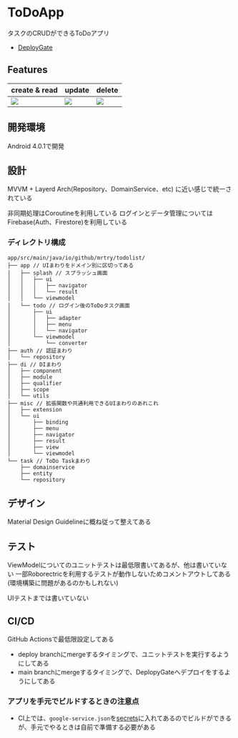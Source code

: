 # ToDoApp

タスクのCRUDができるToDoアプリ

- [DeployGate](https://dply.me/vma0o3)

## Features

| create & read | update | delete|
| --- | --- | --- |
| <img src="https://user-images.githubusercontent.com/8851552/95656786-9a0e1900-0b4b-11eb-88ac-b2ebb8916436.gif" /> | <img src="https://user-images.githubusercontent.com/8851552/95675966-e4e46b00-0bf5-11eb-9929-e4a095925c0d.gif" /> | <img src="https://user-images.githubusercontent.com/8851552/95676957-288ea300-0bfd-11eb-87c7-48a5a87c89bd.gif" /> |

## 開発環境

Android 4.0.1で開発

## 設計

MVVM + Layerd Arch(Repository、DomainService、etc) に近い感じで統一されている

非同期処理はCoroutineを利用している
ログインとデータ管理についてはFirebase(Auth、Firestore)を利用している

### ディレクトリ構成

```
app/src/main/java/io/github/mrtry/todolist/
├── app // UIまわりをドメイン別に区切ってある
│   ├── splash // スプラッシュ画面
│   │   ├── ui
│   │   │   ├── navigator
│   │   │   └── result
│   │   └── viewmodel
│   └── todo // ログイン後のToDoタスク画面
│       ├── ui
│       │   ├── adapter
│       │   ├── menu
│       │   └── navigator
│       └── viewmodel
│           └── converter
├── auth // 認証まわり
│   └── repository
├── di // DIまわり
│   ├── component
│   ├── module
│   ├── qualifier
│   ├── scope
│   └── utils
├── misc // 拡張関数や共通利用できるUIまわりのあれこれ
│   ├── extension
│   └── ui
│       ├── binding
│       ├── menu
│       ├── navigator
│       ├── result
│       ├── view
│       └── viewmodel
└── task // ToDo Taskまわり
    ├── domainservice
    ├── entity
    └── repository
```

## デザイン

Material Design Guidelineに概ね従って整えてある

## テスト

ViewModelについてのユニットテストは最低限書いてあるが、他は書いていない
一部Roborectricを利用するテストが動作しないためコメントアウトしてある(環境構築に問題があるのかもしれない)

UIテストまでは書いていない

## CI/CD

GitHub Actionsで最低限設定してある

- deploy branchにmergeするタイミングで、ユニットテストを実行するようにしてある
- main branchにmergeするタイミングで、DeplopyGateへデプロイをするようにしてある

### アプリを手元でビルドするときの注意点

- CI上では、`google-service.json`を[secrets](https://github.com/mrtry/ToDoApp/settings/secrets)に入れてあるのでビルドができるが、手元でやるときは自前で準備する必要がある
